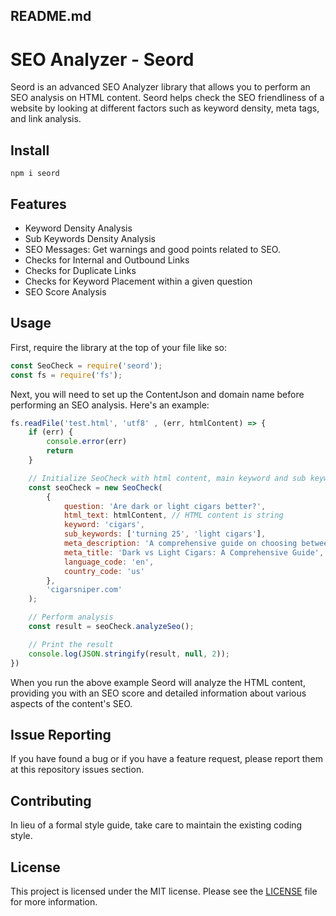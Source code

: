 ## README.md

# SEO Analyzer - Seord

Seord is an advanced SEO Analyzer library that allows you to perform an SEO analysis on HTML content. Seord helps check the SEO friendliness of a website by looking at different factors such as keyword density, meta tags, and link analysis.

## Install

```
npm i seord
```

## Features

- Keyword Density Analysis
- Sub Keywords Density Analysis
- SEO Messages: Get warnings and good points related to SEO.
- Checks for Internal and Outbound Links
- Checks for Duplicate Links
- Checks for Keyword Placement within a given question
- SEO Score Analysis


## Usage

First, require the library at the top of your file like so:

```javascript
const SeoCheck = require('seord');
const fs = require('fs');
```

Next, you will need to set up the ContentJson and domain name before performing an SEO analysis. Here's an example:

```javascript
fs.readFile('test.html', 'utf8' , (err, htmlContent) => {
    if (err) {
        console.error(err)
        return
    }

    // Initialize SeoCheck with html content, main keyword and sub keywords
    const seoCheck = new SeoCheck(
        {
            question: 'Are dark or light cigars better?',
            html_text: htmlContent, // HTML content is string
            keyword: 'cigars',
            sub_keywords: ['turning 25', 'light cigars'],
            meta_description: 'A comprehensive guide on choosing between dark and light cigars, highlighting the differences and helping readers make an informed decision.',
            meta_title: 'Dark vs Light Cigars: A Comprehensive Guide',
            language_code: 'en',
            country_code: 'us'
        },
        'cigarsniper.com'
    );

    // Perform analysis
    const result = seoCheck.analyzeSeo();

    // Print the result
    console.log(JSON.stringify(result, null, 2));
})
```

When you run the above example Seord will analyze the HTML content, providing you with an SEO score and detailed information about various aspects of the content's SEO.

## Issue Reporting

If you have found a bug or if you have a feature request, please report them at this repository issues section.

## Contributing

In lieu of a formal style guide, take care to maintain the existing coding style.

## License

This project is licensed under the MIT license. Please see the [LICENSE](LICENSE) file for more information.